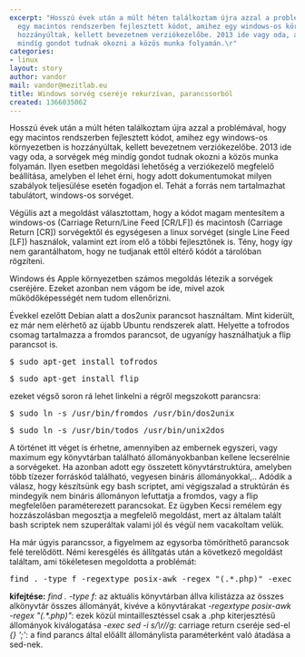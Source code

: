 ```yaml
---
excerpt: "Hosszú évek után a múlt héten találkoztam újra azzal a problémával, hogy
  egy macintos rendszerben fejlesztett kódot, amihez egy windows-os környezetben is
  hozzányúltak, kellett bevezetnem verziókezelőbe. 2013 ide vagy oda, a sorvégek még
  mindíg gondot tudnak okozni a közös munka folyamán.\r"
categories:
- linux
layout: story
author: vandor
mail: vandor@mezitlab.eu
title: Windows sorvég cseréje rekurzívan, parancssorból
created: 1366035062
---
```

Hosszú évek után a múlt héten találkoztam újra azzal a problémával, hogy egy macintos rendszerben fejlesztett kódot, amihez egy windows-os környezetben is hozzányúltak, kellett bevezetnem verziókezelőbe. 2013 ide vagy oda, a sorvégek még mindíg gondot tudnak okozni a közös munka folyamán.
Ilyen esetben megoldási lehetőség a verziókezelő megfelelő beállítása, amelyben el lehet érni, hogy adott dokumentumokat milyen szabályok teljesülése esetén fogadjon el. Tehát a forrás nem tartalmazhat tabulátort, windows-os sorvéget.

Végülis azt a megoldást választottam, hogy a kódot magam mentesítem a windows-os (Carriage Return/Line Feed [CR/LF]) és macintosh (Carriage Return [CR]) sorvégektől és egységesen a linux sorvéget (single Line Feed [LF]) használok, valamint ezt írom elő a többi fejlesztőnek is. Tény, hogy így nem garantálhatom, hogy ne tudjanak ettől eltérő kódót a tárolóban rögzíteni.

Windows és Apple környezetben számos megoldás létezik a sorvégek cseréjére. Ezeket azonban nem vágom be ide, mivel azok működőképességét nem tudom ellenőrizni.

Évekkel ezelőtt Debian alatt a dos2unix parancsot használtam. Mint kiderült, ez már nem elérhető az újabb Ubuntu rendszerek alatt. Helyette a tofrodos csomag tartalmazza a fromdos parancsot, de ugyanígy használhatjuk a flip parancsot is.
<pre>
$ sudo apt-get install tofrodos
</pre>
<pre>
$ sudo apt-get install flip
</pre>

ezeket végső soron rá lehet linkelni a régről megszokott parancsra:
<pre>
$ sudo ln -s /usr/bin/fromdos /usr/bin/dos2unix
</pre>
<pre>
$ sudo ln -s /usr/bin/todos /usr/bin/unix2dos
</pre>

A történet itt véget is érhetne, amennyiben az embernek egyszeri, vagy maximum egy könyvtárban található állományokbanban kellene lecserélnie a sorvégeket. Ha azonban adott egy összetett könyvtárstruktúra, amelyben több tízezer forráskód található, vegyesen bináris állományokkal,..
Adódik a válasz, hogy készítsünk egy bash scriptet, ami végigszalad a struktúrán és mindegyik nem bináris állományon lefuttatja a fromdos, vagy a flip megfelelően paraméterezett parancsokat. Ez ügyben Kecsi remélem egy hozzászolásban megosztja a megfelelő megoldást, mert az általam talált bash scriptek nem szuperáltak valami jól és végül nem vacakoltam velük.

Ha már úgyis parancssor, a figyelmem az egysorba tömöríthető parancsok felé terelődött. Némi keresgélés és állítgatás után a következő megoldást találtam, ami tökéletesen megoldotta a problémát:
<pre>
find . -type f -regextype posix-awk -regex "(.*.php)" -exec sed -i s/\\r//g {} ';'
</pre>

<strong>kifejtése:</strong>
<em>find . -type f</em>: az aktuális könyvtárban állva kilistázza az összes alkönyvtár összes állományát, kivéve a könyvtárakat
<em>-regextype posix-awk -regex "(.*.php)"</em>: ezek közül mintaillesztéssel csak a .php kiterjesztésű állományok kiválogatása
<em>-exec sed -i s/\\r//g</em>: carriage return cseréje sed-el
<em>{} ';'</em>: a find parancs által előállt állománylista paraméterként való átadása a sed-nek.
